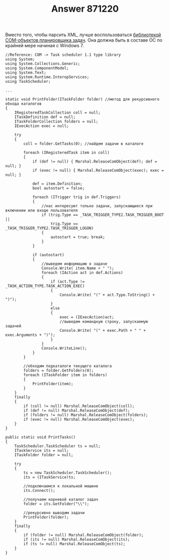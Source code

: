 ﻿---
title: "Answer 871220"
se.owner.user_id: 240512
se.owner.display_name: "MSDN.WhiteKnight"
se.owner.link: "https://ru.stackoverflow.com/users/240512/msdn-whiteknight"
se.answer_id: 871220
se.question_id: 870506
se.post_type: answer
se.score: 5
se.is_accepted: True
---
<p>Вместо того, чтобы парсить XML, лучше воспользоваться <a href="https://docs.microsoft.com/ru-ru/windows/desktop/TaskSchd/enumerating-tasks-and-displaying-task-information" rel="nofollow noreferrer">библиотекой COM-объектов планировщика задач</a>. Она должна быть в составе ОС по крайней мере начиная с Windows 7.</p>

<pre><code>//Reference: COM -&gt; Task scheduler 1.1 type library
using System;
using System.Collections.Generic;
using System.ComponentModel;
using System.Text;
using System.Runtime.InteropServices;
using TaskScheduler;

...       

static void PrintFolder(ITaskFolder folder) //метод для рекурсивного обхода каталогов
{
    IRegisteredTaskCollection coll = null;
    ITaskDefinition def = null;
    ITaskFolderCollection folders = null;
    IExecAction exec = null;

    try
    {
        coll = folder.GetTasks(0); //найдем задачи в каталоге

        foreach (IRegisteredTask item in coll)
        {
            if (def != null) { Marshal.ReleaseComObject(def); def = null; }
            if (exec != null) { Marshal.ReleaseComObject(exec); exec = null; }

            def = item.Definition;
            bool autostart = false;

            foreach (ITrigger trig in def.Triggers)
            {
                //нас интересуют только задачи, запускающиеся при включении или входе пользователя
                if (trig.Type == _TASK_TRIGGER_TYPE2.TASK_TRIGGER_BOOT ||
                    trig.Type == _TASK_TRIGGER_TYPE2.TASK_TRIGGER_LOGON)
                {
                    autostart = true; break;
                }
            }

            if (autostart)
            {
                //выведем информацию о задаче
                Console.Write( item.Name + " ");
                foreach (IAction act in def.Actions)
                {
                    if (act.Type != _TASK_ACTION_TYPE.TASK_ACTION_EXEC)
                    {
                        Console.Write( "(" + act.Type.ToString() + ")");
                    }
                    else
                    {
                        exec = (IExecAction)act;
                        //выведем командную строку, запускаемую задачей
                        Console.Write( "(" + exec.Path + " " + exec.Arguments + ")");
                    }
                }
                Console.WriteLine();
            }
        }

        //обходим подкаталоги текущего каталога
        folders = folder.GetFolders(0);
        foreach (ITaskFolder item in folders)
        {
            PrintFolder(item);
        }
    }
    finally
    {
        if (coll != null) Marshal.ReleaseComObject(coll);
        if (def != null) Marshal.ReleaseComObject(def);
        if (folders != null) Marshal.ReleaseComObject(folders);
        if (exec != null) Marshal.ReleaseComObject(exec);
    }
}

public static void PrintTasks() 
{
    TaskScheduler.TaskScheduler ts = null;
    ITaskService its = null;
    ITaskFolder folder = null;

    try
    {
        ts = new TaskScheduler.TaskScheduler();
        its = (ITaskService)ts;

        //подключаемся к локальной машине
        its.Connect();

        //получаем корневой каталог задач
        folder = its.GetFolder("\\");                

        //рекурсивно выводим задачи
        PrintFolder(folder);
    }
    finally
    {
        if (folder != null) Marshal.ReleaseComObject(folder);
        if (its != null) Marshal.ReleaseComObject(its);
        if (ts != null) Marshal.ReleaseComObject(ts);
    }
}
</code></pre>
